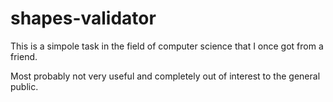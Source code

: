 # shapes-validator
This is a simpole task in the field of computer science that I once got from a friend.

Most probably not very useful and completely out of interest to the general public.
